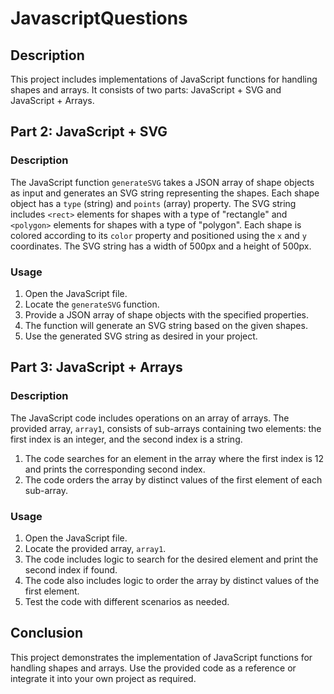 # JavascriptQuestions

## Description

This project includes implementations of JavaScript functions for handling shapes and arrays. It consists of two parts: JavaScript + SVG and JavaScript + Arrays.

## Part 2: JavaScript + SVG

### Description

The JavaScript function `generateSVG` takes a JSON array of shape objects as input and generates an SVG string representing the shapes. Each shape object has a `type` (string) and `points` (array) property. The SVG string includes `<rect>` elements for shapes with a type of "rectangle" and `<polygon>` elements for shapes with a type of "polygon". Each shape is colored according to its `color` property and positioned using the `x` and `y` coordinates. The SVG string has a width of 500px and a height of 500px.

### Usage

1. Open the JavaScript file.
2. Locate the `generateSVG` function.
3. Provide a JSON array of shape objects with the specified properties.
4. The function will generate an SVG string based on the given shapes.
5. Use the generated SVG string as desired in your project.

## Part 3: JavaScript + Arrays

### Description

The JavaScript code includes operations on an array of arrays. The provided array, `array1`, consists of sub-arrays containing two elements: the first index is an integer, and the second index is a string.

1. The code searches for an element in the array where the first index is 12 and prints the corresponding second index.
2. The code orders the array by distinct values of the first element of each sub-array.

### Usage

1. Open the JavaScript file.
2. Locate the provided array, `array1`.
3. The code includes logic to search for the desired element and print the second index if found.
4. The code also includes logic to order the array by distinct values of the first element.
5. Test the code with different scenarios as needed.

## Conclusion

This project demonstrates the implementation of JavaScript functions for handling shapes and arrays. Use the provided code as a reference or integrate it into your own project as required.

